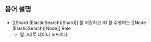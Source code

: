## 용어 설명

- [[Shard (ElasticSearch)|Shard]] 를 저장하고 IO 를 수행하는 [[Node (ElasticSearch)|Node]] Role
	- 말그대로 데이터 노드이다